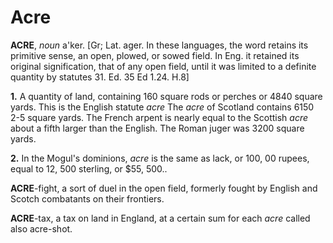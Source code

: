 # Acre

**ACRE**, _noun_ a'ker. \[Gr; Lat. ager. In these languages, the word retains its primitive sense, an open, plowed, or sowed field. In Eng. it retained its original signification, that of any open field, until it was limited to a definite quantity by statutes 31. Ed. 35 Ed 1.24. H.8\]

**1.** A quantity of land, containing 160 square rods or perches or 4840 square yards. This is the English statute _acre_ The _acre_ of Scotland contains 6150 2-5 square yards. The French arpent is nearly equal to the Scottish _acre_ about a fifth larger than the English. The Roman juger was 3200 square yards.

**2.** In the Mogul's dominions, _acre_ is the same as lack, or 100, 00 rupees, equal to 12, 500 sterling, or $55, 500..

**ACRE**\-fight, a sort of duel in the open field, formerly fought by English and Scotch combatants on their frontiers.

**ACRE**\-tax, a tax on land in England, at a certain sum for each _acre_ called also acre-shot.
